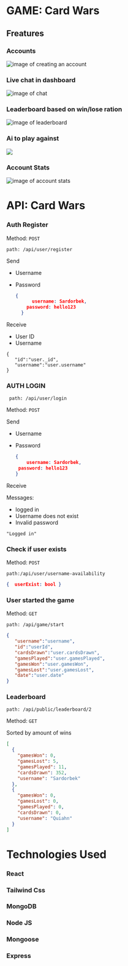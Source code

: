 # GAME: Card Wars

## Freatures

### Accounts
![image of creating an account](https://user-images.githubusercontent.com/73269468/128045962-14799bf1-e2d6-4553-b0dc-1c260c1ee3cd.png)

### Live chat in dashboard
![image of chat](https://www.cardwars.org/static/media/login.a6edd90b.png)

### Leaderboard based on win/lose ration
![image of leaderboard](https://imgur.com/hZbfynz)
### Ai to play against
![](https://imgur.com/JWDNZcG)
### Account Stats
![image of account stats](https://www.cardwars.org/static/media/stats.c376fc98.png)

# API: Card Wars
### Auth Register

Method: `POST`

`path: /api/user/register`

Send

 - Username

 - Password

	```json
	{
          username: Sardorbek,
      	password: hello123
      }
      ```
      
      

Receive

- User ID
- Username

```
{
   "id":"user._id",
   "username":"user.username"
}
```



### AUTH LOGIN

` path: /api/user/login`

Method: `POST`

Send

 - Username

 - Password

   ```json
   {
       username: Sardorbek,
   	password: hello123
   }
   ```



Receive

Messages:

- logged in
- Username does not exist
- Invalid password

`"Logged in"`



### Check if user  exists

Method: `POST`

`path:/api/user/username-availability`

```json
{  userExist: bool }
```



### User started the game

Method: `GET`

`path: /api/game/start`

```json
{
   "username":"username",
   "id":"userId",
   "cardsDrawn":"user.cardsDrawn",
   "gamesPlayed":"user.gamesPlayed",
   "gamesWon":"user.gamesWon",
   "gamesLost":"user.gamesLost",
   "date":"user.date"
}
```





### Leaderboard

`path: /api/public/leaderboard/2`

Method: `GET`

Sorted by amount of wins

```json
[
  {
    "gamesWon": 0,
    "gamesLost": 5,
    "gamesPlayed": 11,
    "cardsDrawn": 352,
    "username": "Sardorbek"
  },
  {
    "gamesWon": 0,
    "gamesLost": 0,
    "gamesPlayed": 0,
    "cardsDrawn": 0,
    "username": "Quiahn"
  }
]
```

# Technologies Used
### React
### Tailwind Css
### MongoDB
### Node JS
### Mongoose
### Express
